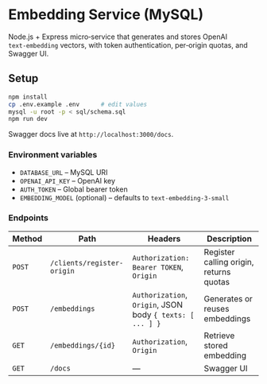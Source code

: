# Embedding Service (MySQL)

Node.js + Express micro‑service that generates and stores OpenAI `text‑embedding` vectors, with token authentication, per‑origin quotas, and Swagger UI.

## Setup

```bash
npm install
cp .env.example .env      # edit values
mysql -u root -p < sql/schema.sql
npm run dev
```

Swagger docs live at `http://localhost:3000/docs`.

### Environment variables

* `DATABASE_URL` – MySQL URI  
* `OPENAI_API_KEY` – OpenAI key  
* `AUTH_TOKEN` – Global bearer token  
* `EMBEDDING_MODEL` (optional) – defaults to `text-embedding-3-small`

### Endpoints

| Method | Path | Headers | Description |
|--------|------|---------|-------------|
| `POST` | `/clients/register-origin` | `Authorization: Bearer TOKEN`, `Origin` | Register calling origin, returns quotas |
| `POST` | `/embeddings` | `Authorization`, `Origin`, JSON body `{ texts: [ ... ] }` | Generates or reuses embeddings |
| `GET` | `/embeddings/{id}` | `Authorization`, `Origin` | Retrieve stored embedding |
| `GET` | `/docs` | — | Swagger UI |

